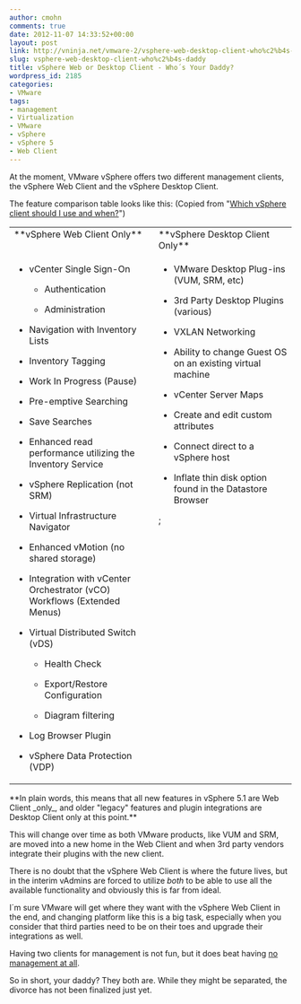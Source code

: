 ```yaml
---
author: cmohn
comments: true
date: 2012-11-07 14:33:52+00:00
layout: post
link: http://vninja.net/vmware-2/vsphere-web-desktop-client-who%c2%b4s-daddy/
slug: vsphere-web-desktop-client-who%c2%b4s-daddy
title: vSphere Web or Desktop Client - Who´s Your Daddy?
wordpress_id: 2185
categories:
- VMware
tags:
- management
- Virtualization
- VMware
- vSphere
- vSphere 5
- Web Client
---
```


At the moment, VMware vSphere offers two different management clients, the vSphere Web Client and the vSphere Desktop Client.

The feature comparison table looks like this:
(Copied from "[Which vSphere client should I use and when?](http://blogs.vmware.com/vsphere/2012/11/which-vsphere-client-should-i-use-and-when.html)")
<table cellpadding="0" width="670" cellspacing="0" border="0" >
<tbody >
<tr >

<td width="266" valign="top" >**vSphere Web Client Only**
</td>

<td width="266" valign="top" >**vSphere Desktop Client Only**
</td>
</tr>
<tr >

<td width="266" valign="top" >



	
  * vCenter Single Sign-On

	
    * Authentication

	
    * Administration




	
  * Navigation with Inventory Lists

	
  * Inventory Tagging

	
  * Work In Progress (Pause)

	
  * Pre-emptive Searching

	
  * Save Searches

	
  * Enhanced read performance utilizing the Inventory Service

	
  * vSphere Replication (not SRM)

	
  * Virtual Infrastructure Navigator

	
  * Enhanced vMotion (no shared storage)

	
  * Integration with vCenter Orchestrator (vCO) Workflows (Extended Menus)

	
  * Virtual Distributed Switch (vDS)

	
    * Health Check

	
    * Export/Restore Configuration

	
    * Diagram filtering




	
  * Log Browser Plugin

	
  * vSphere Data Protection (VDP)



</td>

<td width="266" valign="top" >



	
  * VMware Desktop Plug-ins (VUM, SRM, etc)

	
  * 3rd Party Desktop Plugins (various)

	
  * VXLAN Networking

	
  * Ability to change Guest OS on an existing virtual machine

	
  * vCenter Server Maps

	
  * Create and edit custom attributes

	
  * Connect direct to a vSphere host

	
  * Inflate thin disk option found in the Datastore Browser


 ;
</td>
</tr>
</tbody>
</table>
**In plain words, this means that all new features in vSphere 5.1 are Web Client _only_, and older "legacy" features and plugin integrations are Desktop Client only at this point.**

This will change over time as both VMware products, like VUM and SRM, are moved into a new home in the Web Client and when 3rd party vendors integrate their plugins with the new client.

There is no doubt that the vSphere Web Client is where the future lives, but in the interim vAdmins are forced to utilize _both_ to be able to use all the available functionality and obviously this is far from ideal.

I´m sure VMware will get where they want with the vSphere Web Client in the end, and changing platform like this is a big task, especially when you consider that third parties need to be on their toes and upgrade their integrations as well.

Having two clients for management is not fun, but it does beat having [no management at all](http://searchservervirtualization.techtarget.com/news/2240160813/Hyper-V-30-tools-wont-emerge-until-Windows-Server-2012-SP1).

So in short, your daddy? They both are. While they might be separated, the divorce has not been finalized just yet.
